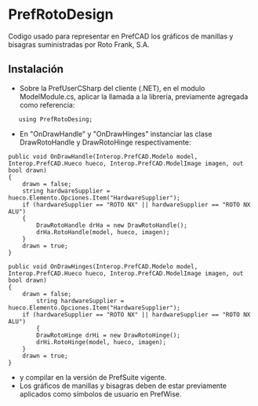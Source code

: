 # PrefRotoDesign
Codigo usado para representar en PrefCAD los gráficos de manillas y bisagras suministradas por Roto Frank, S.A. 

## Instalación

- Sobre la PrefUserCSharp del cliente (.NET), en el modulo ModelModule.cs, aplicar la llamada a la librería, previamente agregada como referencia: 
```bash[c#]
   using PrefRotoDesing;
```  
- En "OnDrawHandle" y "OnDrawHinges" instanciar las clase DrawRotoHandle y DrawRotoHinge respectivamente:
```bash[c#]
public void OnDrawHandle(Interop.PrefCAD.Modelo model, Interop.PrefCAD.Hueco hueco, Interop.PrefCAD.ModelImage imagen, out bool drawn)
{
	drawn = false;
	string hardwareSupplier = hueco.Elemento.Opciones.Item("HardwareSupplier");
	if (hardwareSupplier == "ROTO NX" || hardwareSupplier == "ROTO NX ALU")
	{
		DrawRotoHandle drHa = new DrawRotoHandle();
		drHa.RotoHandle(model, hueco, imagen);
	}
	drawn = true;
}

public void OnDrawHinges(Interop.PrefCAD.Modelo model, Interop.PrefCAD.Hueco hueco, Interop.PrefCAD.ModelImage imagen, out bool drawn)
{
	drawn = false;
        string hardwareSupplier = hueco.Elemento.Opciones.Item("HardwareSupplier");
	if (hardwareSupplier == "ROTO NX" || hardwareSupplier == "ROTO NX ALU")
        {
		DrawRotoHinge drHi = new DrawRotoHinge();
		drHi.RotoHinge(model, hueco, imagen);
	}
	drawn = true;
}
```  
- y compilar en la versión de PrefSuite vigente.
- Los gráficos de manillas y bisagras deben de estar previamente aplicados como símbolos de usuario en PrefWise.
